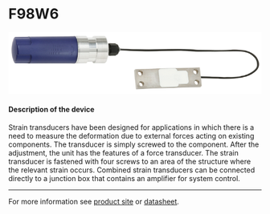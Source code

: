 # F98W6

![F98W6](/assets/F98W6.png)

#### Description of the device

Strain transducers have been designed for applications in which there is a need to measure the deformation due to external forces acting on existing components. The transducer is simply screwed to the component. After the adjustment, the unit has the features of a force transducer.
The strain transducer is fastened with four screws to an area 
of the structure where the relevant strain occurs. Combined 
strain transducers can be connected directly to a junction box 
that contains an amplifier for system control.

---

For more information see [product site](https://www.wika.com/en-en/f9846.WIKA?highlightedText=F98W6) or [datasheet](https://www.wika.com/media/Data-sheets/Force/Special-force-trandsducers/ds_fo5417_en_co.pdf).